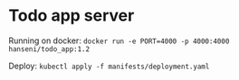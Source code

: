 # Todo app server

Running on docker:
```docker run -e PORT=4000 -p 4000:4000 hanseni/todo_app:1.2```

Deploy:
```kubectl apply -f manifests/deployment.yaml```
